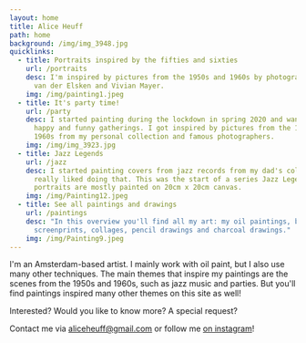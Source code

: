 ```yaml
---
layout: home
title: Alice Heuff
path: home
background: /img/img_3948.jpg
quicklinks:
  - title: Portraits inspired by the fifties and sixties
    url: /portraits
    desc: I'm inspired by pictures from the 1950s and 1960s by photographers like Ed
      van der Elsken and Vivian Mayer.
    img: /img/painting1.jpeg
  - title: It's party time!
    url: /party
    desc: I started painting during the lockdown in spring 2020 and wanted to paint
      happy and funny gatherings. I got inspired by pictures from the 1950s and
      1960s from my personal collection and famous photographers.
    img: /img/img_3923.jpg
  - title: Jazz Legends
    url: /jazz
    desc: I started painting covers from jazz records from my dad's collection and I
      really liked doing that. This was the start of a series Jazz Legends. The
      portraits are mostly painted on 20cm x 20cm canvas.
    img: /img/Painting12.jpeg
  - title: See all paintings and drawings
    url: /paintings
    desc: "In this overview you'll find all my art: my oil paintings, but my also
      screenprints, collages, pencil drawings and charcoal drawings."
    img: /img/Painting9.jpeg
---
```

I'm an Amsterdam-based artist. I mainly work with oil paint, but I also use many other techniques. The main themes that inspire my paintings are the scenes from the 1950s and 1960s, such as jazz music and parties. But you'll find paintings inspired many other themes on this site as well! 

Interested? Would you like to know more? A special request?

Contact me via [aliceheuff@gmail.com](aliceheuff@gmail.com) or follow me [on instagram](https://www.instagram.com/alice_heuff/)!